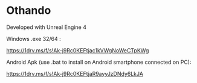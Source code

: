 # Othando
Developed with Unreal Engine 4

Windows .exe 32/64 :

https://1drv.ms/f/s!Ak-j9Rc0KEFtjac1kVWgNoWeCTpKWg


Android Apk (use .bat to install on Android smartphone connected on PC):

https://1drv.ms/f/s!Ak-j9Rc0KEFtjaR9ayyJzDNdy6LkJA
